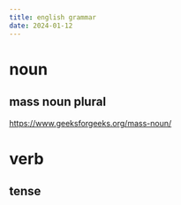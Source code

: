 ```yaml
---
title: english grammar
date: 2024-01-12
---
```

# noun
## mass noun plural
https://www.geeksforgeeks.org/mass-noun/
# verb
## tense
